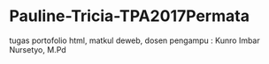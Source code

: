 # Pauline-Tricia-TPA2017Permata
tugas portofolio html, matkul deweb, dosen pengampu : Kunro Imbar Nursetyo, M.Pd
